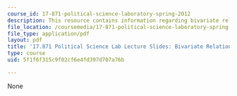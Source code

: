 ```yaml
---
course_id: 17-871-political-science-laboratory-spring-2012
description: This resource contains information regarding bivariate relationships.
file_location: /coursemedia/17-871-political-science-laboratory-spring-2012/5f1f6f315c9f02cf6e4fd397d707a76b_MIT17_871S12_bivarat_reg12.pdf
file_type: application/pdf
layout: pdf
title: '17.871 Political Science Lab Lecture Slides: Bivariate Relationships'
type: course
uid: 5f1f6f315c9f02cf6e4fd397d707a76b

---
```

None